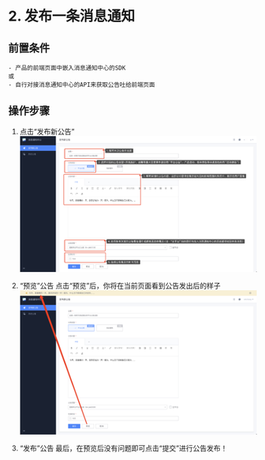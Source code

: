 # 2. 发布一条消息通知

## 前置条件

```text
- 产品的前端页面中嵌入消息通知中心的SDK
或
- 自行对接消息通知中心的API来获取公告吐给前端页面
```

## 操作步骤

1. 点击“发布新公告”
![image-20240805163550394](media/image-20240805163550394.png)

2. “预览”公告
点击“预览”后，你将在当前页面看到公告发出后的样子
![image-20240805163649796](media/image-20240805163649796.png)

3. “发布”公告
最后，在预览后没有问题即可点击“提交”进行公告发布！
